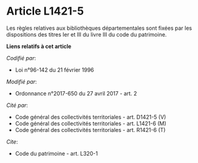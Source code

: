 # Article L1421-5

Les règles relatives aux bibliothèques départementales sont fixées par les dispositions des titres Ier et III du livre III du
code du patrimoine.

**Liens relatifs à cet article**

_Codifié par_:

  - Loi n°96-142 du 21 février 1996

_Modifié par_:

  - Ordonnance n°2017-650 du 27 avril 2017 - art. 2

_Cité par_:

  - Code général des collectivités territoriales - art. D1421-5 (V)
  - Code général des collectivités territoriales - art. L1421-6 (M)
  - Code général des collectivités territoriales - art. R1421-6 (T)

_Cite_:

  - Code du patrimoine - art. L320-1
